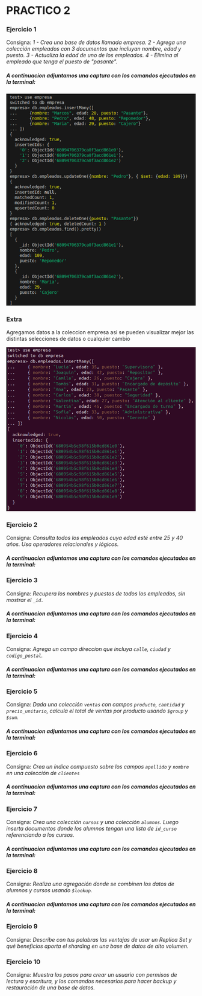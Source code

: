 # PRACTICO 2

### Ejercicio 1
Consigna:
    *1 - Crea una base de datos llamada empresa.
    2 - Agrega una colección empleados con 3 documentos que incluyan nombre, edad y puesto.
    3 - Actualiza la edad de uno de los empleados.
    4 - Elimina al empleado que tenga el puesto de "pasante".*

##### A continuacion adjuntamos una captura con los comandos ejecutados en la terminal:

<p align="center">
    <img src="img/ejercicio1SS.png"/>
</p>

### Extra

Agregamos datos a la coleccion empresa asi se pueden visualizar mejor las distintas selecciones de datos o cualquier cambio

<p align="center">
<img src="img/extraSS.png">
</p>

### Ejercicio 2
Consigna:
*Consulta todos los empleados cuya edad esté entre 25 y 40 años. Usa operadores relacionales y lógicos.*

##### A continuacion adjuntamos una captura con los comandos ejecutados en la terminal:

### Ejercicio 3
Consigna:
*Recupera los nombres y puestos de todos los empleados, sin mostrar el `_id.`*

##### A continuacion adjuntamos una captura con los comandos ejecutados en la terminal:

### Ejercicio 4
Consigna:
*Agrega un campo direccion que incluya `calle`, `ciudad` y `codigo_postal`.*

##### A continuacion adjuntamos una captura con los comandos ejecutados en la terminal:

### Ejercicio 5
Consigna:
*Dada una colección `ventas` con campos `producto`, `cantidad` y `precio_unitario`, calcula el total de ventas por producto usando `$group` y `$sum`.*

##### A continuacion adjuntamos una captura con los comandos ejecutados en la terminal:

### Ejercicio 6
Consigna:
*Crea un índice compuesto sobre los campos `apellido` y `nombre` en una colección de `clientes`*

##### A continuacion adjuntamos una captura con los comandos ejecutados en la terminal:

### Ejercicio 7
Consigna:
*Crea una colección `cursos` y una colección `alumnos`. Luego inserta documentos donde los alumnos tengan una lista de  `id_curso` referenciando a los cursos.*

##### A continuacion adjuntamos una captura con los comandos ejecutados en la terminal:

### Ejercicio 8
Consigna:
*Realiza una agregación donde se combinen los datos de alumnos y cursos usando `$lookup`.*

##### A continuacion adjuntamos una captura con los comandos ejecutados en la terminal:

### Ejercicio 9
Consigna:
*Describe con tus palabras las ventajas de usar un Replica Set y qué beneficios aporta el sharding en una base de datos de alto volumen.*

### Ejercicio 10
Consigna:
*Muestra los pasos para crear un usuario con permisos de lectura y escritura, y los comandos necesarios para hacer backup y restauración de una base de datos.*
